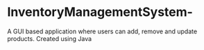 # InventoryManagementSystem-
A GUI based application where users can add, remove and update products. Created using Java
